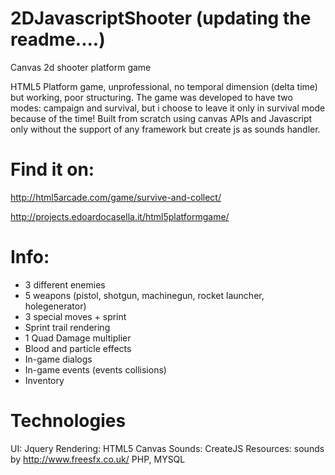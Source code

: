 # 2DJavascriptShooter (updating the readme....)
Canvas 2d shooter platform game

HTML5 Platform game, unprofessional, no temporal dimension (delta time) but working, poor structuring. The game was developed to have two modes: campaign and survival, but i choose to leave it only in survival mode because of the time! Built from scratch using canvas APIs and Javascript only without the support of any framework but create js as sounds handler.

# Find it on:
http://html5arcade.com/game/survive-and-collect/

http://projects.edoardocasella.it/html5platformgame/

# Info:
- 3 different enemies
- 5 weapons (pistol, shotgun, machinegun, rocket launcher, holegenerator)
- 3 special moves + sprint
- Sprint trail rendering
- 1 Quad Damage multiplier
- Blood and particle effects
- In-game dialogs
- In-game events (events collisions)
- Inventory


# Technologies
UI: Jquery
Rendering: HTML5 Canvas
Sounds: CreateJS
Resources: sounds by http://www.freesfx.co.uk/
PHP, MYSQL
